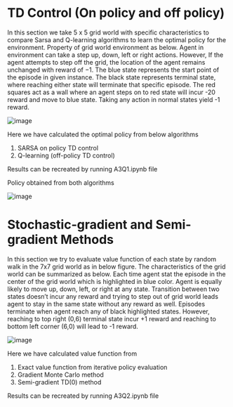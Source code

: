 # TD Control (On policy and off policy)

In this section we take 5 x 5 grid world with specific characteristics to compare Sarsa and Q-learning algorithms to learn the optimal policy for the environment. Property of grid world environment as below. Agent in environment can take a step up, down, left or right actions. However, If the agent attempts to step off the grid, the location of the agent remains unchanged with reward of −1.
The blue state represents the start point of the episode in given instance. The black state represents terminal state, where reaching either state will terminate that specific episode. The red squares act as a wall where an agent steps on to red state will incur -20 reward and move to blue state. Taking any action in normal states yield -1 reward.

![image](https://github.com/user-attachments/assets/0e0eba91-8eef-42a6-ba93-60c6ea7445e7)

Here we have calculated the optimal policy from below algorithms

  1.	SARSA on policy TD control
  2.	Q-learning (off-policy TD control)

Results can be recreated by running A3Q1.ipynb file

Policy obtained from both algorithms

![image](https://github.com/user-attachments/assets/69de76bb-800d-48bc-8d4b-fc68a247b008)

# Stochastic-gradient and Semi-gradient Methods

In this section we try to evaluate value function of each state by random walk in the 7x7 grid world as in below figure. The characteristics of the grid world can be summarized as below. Each time agent stat the episode in the center of the grid world which is highlighted in blue color. Agent is equally likely to move up, down, left, or right at any state. Transition between two states doesn’t incur any reward and trying to step out of grid world leads agent to stay in the same state without any reward as well. Episodes terminate when agent reach any of black highlighted states. However, reaching to top right (0,6) terminal state incur +1 reward and reaching to bottom left corner (6,0) will lead to -1 reward.

![image](https://github.com/user-attachments/assets/815dc91e-fd74-4089-9d0a-20fcca60c950)

Here we have calculated value function from

  1. Exact value function from iterative policy evaluation
  2. Gradient Monte Carlo method
  3. Semi-gradient TD(0) method

Results can be recreated by running A3Q2.ipynb file
  
